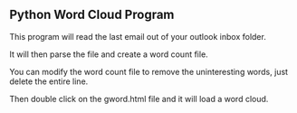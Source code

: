 ## Python Word Cloud Program

This program will read the last email out of your outlook inbox folder.

It will then parse the file and create a word count file.

You can modify the word count file to remove the uninteresting words, just delete the entire line.

Then double click on the gword.html file and it will load a word cloud.